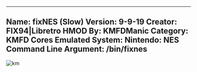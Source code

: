-----------------------
Name: fixNES (Slow)
Version: 9-9-19
Creator: FIX94|Libretro
HMOD By: KMFDManic
Category: KMFD Cores
Emulated System: Nintendo: NES
Command Line Argument: /bin/fixnes
-----------------------
![km](https://i.imgur.com/6QDqqqy.png)

